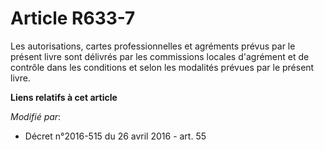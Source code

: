 # Article R633-7

Les autorisations, cartes professionnelles et agréments prévus par le présent livre sont délivrés par les commissions locales
d'agrément et de contrôle dans les conditions et selon les modalités prévues par le présent livre.

**Liens relatifs à cet article**

_Modifié par_:

  - Décret n°2016-515 du 26 avril 2016 - art. 55
